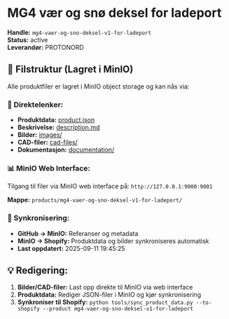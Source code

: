 # MG4 vær og snø deksel for ladeport

**Handle:** `mg4-vaer-og-sno-deksel-v1-for-ladeport`  
**Status:** active  
**Leverandør:** PROTONORD

## 📁 Filstruktur (Lagret i MinIO)

Alle produktfiler er lagret i MinIO object storage og kan nås via:

### 🔗 Direktelenker:
- **Produktdata:** [product.json](http://127.0.0.1:9000/products/mg4-vaer-og-sno-deksel-v1-for-ladeport/product.json)
- **Beskrivelse:** [description.md](http://127.0.0.1:9000/products/mg4-vaer-og-sno-deksel-v1-for-ladeport/description.md)
- **Bilder:** [images/](http://127.0.0.1:9000/products/mg4-vaer-og-sno-deksel-v1-for-ladeport/images/)
- **CAD-filer:** [cad-files/](http://127.0.0.1:9000/products/mg4-vaer-og-sno-deksel-v1-for-ladeport/cad-files/)
- **Dokumentasjon:** [documentation/](http://127.0.0.1:9000/products/mg4-vaer-og-sno-deksel-v1-for-ladeport/documentation/)

### 📊 MinIO Web Interface:
Tilgang til filer via MinIO web interface på:
`http://127.0.0.1:9000:9001`

**Mappe:** `products/mg4-vaer-og-sno-deksel-v1-for-ladeport/`

### 🔄 Synkronisering:
- **GitHub → MinIO:** Referanser og metadata
- **MinIO → Shopify:** Produktdata og bilder synkroniseres automatisk
- **Last oppdatert:** 2025-09-11 19:45:25

## 💡 Redigering:
1. **Bilder/CAD-filer:** Last opp direkte til MinIO via web interface
2. **Produktdata:** Rediger JSON-filer i MinIO og kjør synkronisering
3. **Synkroniser til Shopify:** `python tools/sync_product_data.py --to-shopify --product mg4-vaer-og-sno-deksel-v1-for-ladeport`
